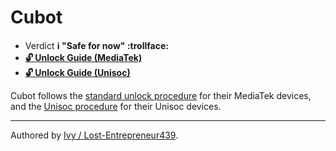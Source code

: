 # Cubot 

* Verdict **ℹ️ "Safe for now" :trollface:**
* [**🔓️ Unlock Guide (MediaTek)**](../../misc/generic-unlock.md)
* [**🔓️ Unlock Guide (Unisoc)**][Unisoc Unlock]


Cubot follows the [standard unlock procedure](../../misc/generic-unlock.md) for their MediaTek devices, and the [Unisoc procedure][Unisoc Unlock] for their Unisoc devices.
***
Authored by [Ivy / Lost-Entrepreneur439](https://github.com/Lost-Entrepreneur439).<br/>

[Unisoc Unlock]:https://www.hovatek.com/forum/thread-32287.html
